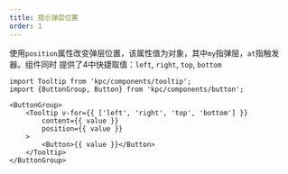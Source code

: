 ```yaml
---
title: 提示弹层位置
order: 1
---
```


使用`position`属性改变弹层位置，该属性值为对象，其中`my`指弹层，`at`指触发器。组件同时
提供了4中快捷取值：`left`, `right`, `top`, `bottom`

```vdt
import Tooltip from 'kpc/components/tooltip';
import {ButtonGroup, Button} from 'kpc/components/button';

<ButtonGroup>
    <Tooltip v-for={{ ['left', 'right', 'top', 'bottom'] }}
        content={{ value }}
        position={{ value }}
    >
        <Button>{{ value }}</Button>
    </Tooltip>
</ButtonGroup>
```
